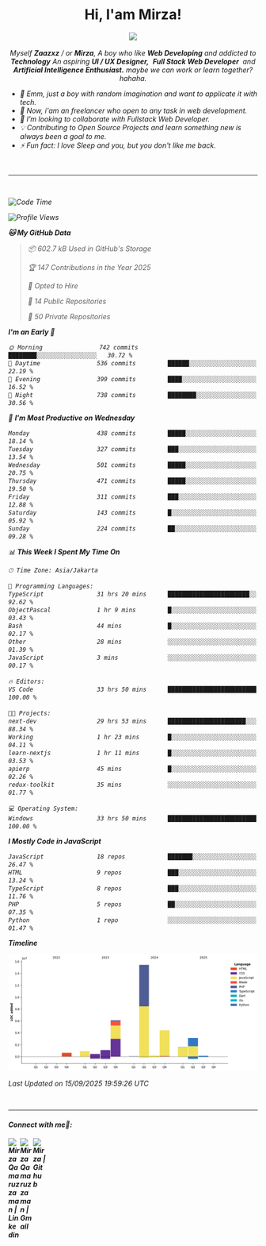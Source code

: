 <h1 align="center">Hi, I'am Mirza!</h1>
<p align="center">
  <a href="https://github.com/Ratheshan03/readme-typing-svg"><img src="https://readme-typing-svg.herokuapp.com?lines=UI+/+UX+Designer;Full+Stack+Web+Developer;IT+Enthusiast;Artificial+Intelligence+Addicted;&center=true&width=500&height=50"></a>
</p>

<p align="center">
  <em>
    Myself <b>Zaazxz</b> / or <b>Mirza</b>, A boy who like <b>Web Developing</b> and addicted to <b>Technology</b>
    An aspiring <b>UI / UX Designer,</b>&nbsp; <b>Full Stack Web Developer</b>&nbsp; and <b> Artificial Intelligence Enthusiast.</b> maybe we can work or learn together? hahaha.
  <br>
</p>

- 🧞 Emm, just a boy with random imagination and want to applicate it with tech.
- 🔭 Now, i'am an freelancer who open to any task in web development.
- 👯 I’m looking to collaborate with Fullstack Web Developer.
- 💡 Contributing to Open Source Projects and learn something new is always been a goal to me.
- ⚡ Fun fact: I love Sleep and you, but you don't like me back.
<br>

---

<br>

<!--START_SECTION:waka-->
![Code Time](http://img.shields.io/badge/Code%20Time-957%20hrs%2048%20mins-blue)

![Profile Views](http://img.shields.io/badge/Profile%20Views-0-blue)

**🐱 My GitHub Data** 

> 📦 602.7 kB Used in GitHub's Storage 
 > 
> 🏆 147 Contributions in the Year 2025
 > 
> 💼 Opted to Hire
 > 
> 📜 14 Public Repositories 
 > 
> 🔑 50 Private Repositories 
 > 
**I'm an Early 🐤** 

```text
🌞 Morning                742 commits         ████████░░░░░░░░░░░░░░░░░   30.72 % 
🌆 Daytime                536 commits         ██████░░░░░░░░░░░░░░░░░░░   22.19 % 
🌃 Evening                399 commits         ████░░░░░░░░░░░░░░░░░░░░░   16.52 % 
🌙 Night                  738 commits         ████████░░░░░░░░░░░░░░░░░   30.56 % 
```
📅 **I'm Most Productive on Wednesday** 

```text
Monday                   438 commits         █████░░░░░░░░░░░░░░░░░░░░   18.14 % 
Tuesday                  327 commits         ███░░░░░░░░░░░░░░░░░░░░░░   13.54 % 
Wednesday                501 commits         █████░░░░░░░░░░░░░░░░░░░░   20.75 % 
Thursday                 471 commits         █████░░░░░░░░░░░░░░░░░░░░   19.50 % 
Friday                   311 commits         ███░░░░░░░░░░░░░░░░░░░░░░   12.88 % 
Saturday                 143 commits         █░░░░░░░░░░░░░░░░░░░░░░░░   05.92 % 
Sunday                   224 commits         ██░░░░░░░░░░░░░░░░░░░░░░░   09.28 % 
```


📊 **This Week I Spent My Time On** 

```text
🕑︎ Time Zone: Asia/Jakarta

💬 Programming Languages: 
TypeScript               31 hrs 20 mins      ███████████████████████░░   92.62 % 
ObjectPascal             1 hr 9 mins         █░░░░░░░░░░░░░░░░░░░░░░░░   03.43 % 
Bash                     44 mins             █░░░░░░░░░░░░░░░░░░░░░░░░   02.17 % 
Other                    28 mins             ░░░░░░░░░░░░░░░░░░░░░░░░░   01.39 % 
JavaScript               3 mins              ░░░░░░░░░░░░░░░░░░░░░░░░░   00.17 % 

🔥 Editors: 
VS Code                  33 hrs 50 mins      █████████████████████████   100.00 % 

🐱‍💻 Projects: 
next-dev                 29 hrs 53 mins      ██████████████████████░░░   88.34 % 
Working                  1 hr 23 mins        █░░░░░░░░░░░░░░░░░░░░░░░░   04.11 % 
learn-nextjs             1 hr 11 mins        █░░░░░░░░░░░░░░░░░░░░░░░░   03.53 % 
apierp                   45 mins             █░░░░░░░░░░░░░░░░░░░░░░░░   02.26 % 
redux-toolkit            35 mins             ░░░░░░░░░░░░░░░░░░░░░░░░░   01.77 % 

💻 Operating System: 
Windows                  33 hrs 50 mins      █████████████████████████   100.00 % 
```

**I Mostly Code in JavaScript** 

```text
JavaScript               18 repos            ███████░░░░░░░░░░░░░░░░░░   26.47 % 
HTML                     9 repos             ███░░░░░░░░░░░░░░░░░░░░░░   13.24 % 
TypeScript               8 repos             ███░░░░░░░░░░░░░░░░░░░░░░   11.76 % 
PHP                      5 repos             ██░░░░░░░░░░░░░░░░░░░░░░░   07.35 % 
Python                   1 repo              ░░░░░░░░░░░░░░░░░░░░░░░░░   01.47 % 
```



**Timeline**

![Lines of Code chart](https://raw.githubusercontent.com/zaazxz/zaazxz/main/assets/bar_graph.png)


 Last Updated on 15/09/2025 19:59:26 UTC
<!--END_SECTION:waka-->

<br>

---

<h4> Connect with me🤝: <h4>
  </hr>
  <a href="https://www.linkedin.com/in/mirzaqamaruzzaman18/">
   <img align="left" alt=" Mirza Qamaruzzaman | Linkedin" width="24px" src="https://www.vectorlogo.zone/logos/linkedin/linkedin-icon.svg" />
  </a>
  <a href="mailto:mirzaqamaruzzaman18@gmail.com">
    <img align="left" alt=" Mirza Qamaruzzaman | Gmail" width="26px" src="https://www.vectorlogo.zone/logos/gmail/gmail-icon.svg" />
  </a>
   <a href="https://github.com/zaazxz">
    <img align="left" alt=" Mirza | Github" width="26px" src="https://www.vectorlogo.zone/logos/github/github-tile.svg" />
  </a>
  <br>
